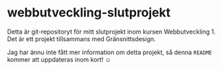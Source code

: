 # webbutveckling-slutprojekt

Detta är git-repositoryt för mitt slutprojekt inom kursen Webbutveckling 1. Det är ett projekt tillsammans med Gränsnittsdesign.

Jag har ännu inte fått mer information om detta projekt, så denna `README` kommer att uppdateras inom kort! ☺️